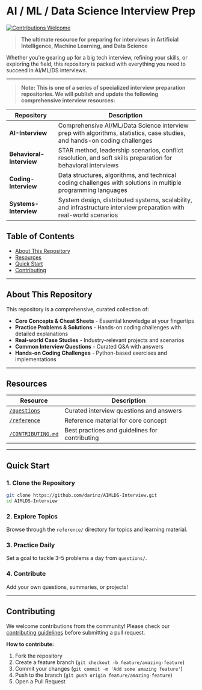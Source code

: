 # AI / ML / Data Science Interview Prep

[![Contributions Welcome](https://img.shields.io/badge/contributions-welcome-brightgreen.svg?style=flat)](CONTRIBUTING.md)

> **The ultimate resource for preparing for interviews in Artificial Intelligence, Machine Learning, and Data Science**

Whether you're gearing up for a big tech interview, refining your skills, or exploring the field, this repository is packed with everything you need to succeed in AI/ML/DS interviews.

---

> **Note: This is one of a series of specialized interview preparation repositories. We will publish and update the following comprehensive interview resources:**

| Repository | Description |
|------------|-------------|
| **AI-Interview** | Comprehensive AI/ML/Data Science interview prep with algorithms, statistics, case studies, and hands-on coding challenges |
| **Behavioral-Interview** | STAR method, leadership scenarios, conflict resolution, and soft skills preparation for behavioral interviews |
| **Coding-Interview** | Data structures, algorithms, and technical coding challenges with solutions in multiple programming languages |
| **Systems-Interview** | System design, distributed systems, scalability, and infrastructure interview preparation with real-world scenarios |

## Table of Contents

- [About This Repository](#about-this-repository)
- [Resources](#resources)
- [Quick Start](#quick-start)
- [Contributing](#contributing)

---

## About This Repository

This repository is a comprehensive, curated collection of:

- **Core Concepts & Cheat Sheets** - Essential knowledge at your fingertips
- **Practice Problems & Solutions** - Hands-on coding challenges with detailed explanations
- **Real-world Case Studies** - Industry-relevant projects and scenarios
- **Common Interview Questions** - Curated Q&A with answers
- **Hands-on Coding Challenges** - Python-based exercises and implementations

---

## Resources

| Resource | Description |
|----------|-------------|
| [`/questions`](./questions/) | Curated interview questions and answers |
| [`/reference`](./topics/) | Reference material for core concept |
| [`/CONTRIBUTING.md`](./CONTRIBUTING.md) | Best practices and guidelines for contributing |

---

## Quick Start

### 1. Clone the Repository
```bash
git clone https://github.com/darinz/AIMLDS-Interview.git
cd AIMLDS-Interview
```

### 2. Explore Topics
Browse through the `reference/` directory for topics and learning material.

### 3. Practice Daily
Set a goal to tackle 3–5 problems a day from `questions/`.

### 4. Contribute
Add your own questions, summaries, or projects!

---

## Contributing

We welcome contributions from the community! Please check our [contributing guidelines](./CONTRIBUTING.md) before submitting a pull request.

**How to contribute:**
1. Fork the repository
2. Create a feature branch (`git checkout -b feature/amazing-feature`)
3. Commit your changes (`git commit -m 'Add some amazing feature'`)
4. Push to the branch (`git push origin feature/amazing-feature`)
5. Open a Pull Request